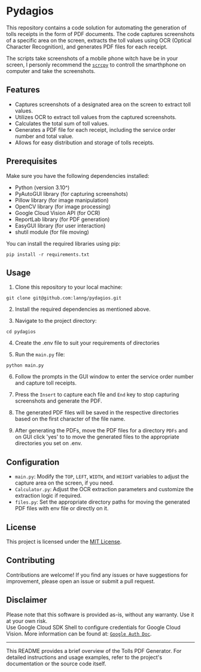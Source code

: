 # Pydagios

This repository contains a code solution for automating the generation of tolls receipts in the form of PDF documents. The code captures screenshots of a specific area on the screen, extracts the toll values using OCR (Optical Character Recognition), and generates PDF files for each receipt.

The scripts take screenshots of a mobile phone witch have be in your screen, I personly recommend the [`scrcpy`](https://github.com/Genymobile/scrcpy) to controll the smarthphone on computer and take the screenshots.

## Features

- Captures screenshots of a designated area on the screen to extract toll values.
- Utilizes OCR to extract toll values from the captured screenshots.
- Calculates the total sum of toll values.
- Generates a PDF file for each receipt, including the service order number and total value.
- Allows for easy distribution and storage of tolls receipts.

## Prerequisites

Make sure you have the following dependencies installed:

- Python (version 3.10^)
- PyAutoGUI library (for capturing screenshots)
- Pillow library (for image manipulation)
- OpenCV library (for image processing)
- Google Cloud Vision API (for OCR)
- ReportLab library (for PDF generation)
- EasyGUI library (for user interaction)
- shutil module (for file moving)

You can install the required libraries using pip:

```
pip install -r requirements.txt
```

## Usage

1. Clone this repository to your local machine:

```
git clone git@github.com:lanng/pydagios.git
```

2. Install the required dependencies as mentioned above.

3. Navigate to the project directory:

```
cd pydagios
```

4. Create the .env file to suit your requirements of directories

5. Run the `main.py` file:

```
python main.py
```

6. Follow the prompts in the GUI window to enter the service order number and capture toll receipts.

7. Press the `Insert` to capture each file and `End` key to stop capturing screenshots and generate the PDF.

8. The generated PDF files will be saved in the respective directories based on the first character of the file name.

9. After generating the PDFs, move the PDF files for a directory `PDFs` and on GUI click 'yes' to to move the generated files to the appropriate directories you set on .env.

## Configuration

- `main.py`: Modify the `TOP`, `LEFT`, `WIDTH`, and `HEIGHT` variables to adjust the capture area on the screen, if you need.
- `Calculator.py`: Adjust the OCR extraction parameters and customize the extraction logic if required.
- `files.py`: Set the appropriate directory paths for moving the generated PDF files with env file or directly on it.

## License

This project is licensed under the [MIT License](LICENSE).

## Contributing

Contributions are welcome! If you find any issues or have suggestions for improvement, please open an issue or submit a pull request.

## Disclaimer

Please note that this software is provided as-is, without any warranty. Use it at your own risk.<br> 
Use Google Cloud SDK Shell to configure credentials for Google Cloud Vision. More information can be found at: [`Google Auth Doc`](https://cloud.google.com/vision/docs/authentication).

---

This README provides a brief overview of the Tolls PDF Generator. For detailed instructions and usage examples, refer to the project's documentation or the source code itself.
